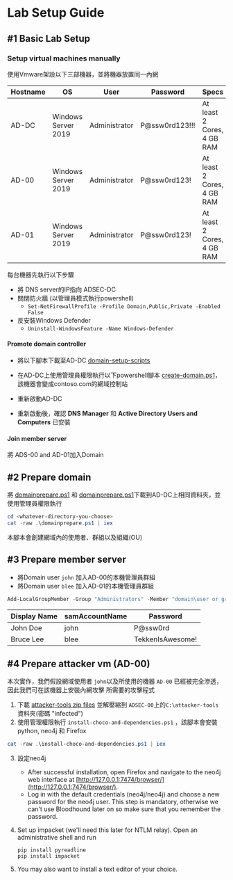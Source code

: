 # Lab Setup Guide

## #1 Basic Lab Setup 


### Setup virtual machines manually

使用Vmware架設以下三部機器，並將機器放置同一內網

| Hostname        | OS          | User  | Password |	Specs
| ------------- |-------------| -----|-----|-----|
|AD-DC|	Windows Server 2019	|Administrator|	P@ssw0rd123!!!|	At least 2 Cores, 4 GB RAM
|AD-00	|Windows Server 2019|	Administrator|	P@ssw0rd123!| At least 2 Cores, 4 GB RAM
|AD-01|	Windows Server 2019|	Administrator|	P@ssw0rd123! |At least 2 Cores, 4 GB RAM


每台機器先執行以下步驟

- 將 DNS server的IP指向 ADSEC-DC
- 關閉防火牆 (以管理員模式執行powershell)
   - `Set-NetFirewallProfile -Profile Domain,Public,Private -Enabled False`
- 反安裝Windows Defender
   - `Uninstall-WindowsFeature -Name Windows-Defender`

#### Promote domain controller

- 將以下腳本下載至AD-DC [domain-setup-scripts](../lab-setup/domain-setup-scripts) 
- 在AD-DC上使用管理員權限執行以下powershell腳本 [create-domain.ps1](../lab-setup/domain-setup-scripts/create-domain.ps1)，該機器會變成contoso.com的網域控制站 
- 重新啟動AD-DC

- 重新啟動後，確認 **DNS Manager** 和 **Active Directory Users and Computers** 已安裝


#### Join member server

將 ADS-00 and AD-01加入Domain


## #2 Prepare domain

將 [domainprepare.ps1](../lab-setup/domain-setup-scripts/domainprepare.ps1) 和 [domainprepare.ps1](../lab-setup/domain-setup-scripts/domainprepare.ps1)下載到AD-DC上相同資料夾，並使用管理員權限執行

```powershell
cd <whatever-directory-you-choose>
cat -raw .\domainprepare.ps1 | iex
```

本腳本會創建網域內的使用者、群組以及組織(OU)

## #3 Prepare member server

- 將Domain user `john` 加入AD-00的本機管理員群組 
- 將Domain user `blee` 加入AD-01的本機管理員群組 

```powershell
Add-LocalGroupMember -Group "Administrators" -Member "domain\user or group"
```

| Display Name        | samAccountName | Password |	
| ------------- |-------------| -----|
|John Doe|john|P@ssw0rd|
|Bruce Lee|blee|TekkenIsAwesome!|

## #4 Prepare attacker vm (AD-00)
 
 本次實作，我們假設網域使用者 `john`以及所使用的機器 `AD-00` 已經被完全滲透，因此我們可在該機器上安裝內網攻擊
所需要的攻擊程式

1.	下載 [attacker-tools zip files](../exercises/attacker-tools) 並解壓縮到 `ADSEC-00`上的`C:\attacker-tools`   資料夾(密碼 "infected")
2.	使用管理權限執行 `install-choco-and-dependencies.ps1` ，該腳本會安裝 python, neo4j 和 Firefox

   ```powershell
   cat -raw .\install-choco-and-dependencies.ps1 | iex
   ```

3. 設定neo4j
   - After successful installation, open Firefox and navigate to the neo4j web interface at [http://127.0.0.1:7474/browser/](http://127.0.0.1:7474/browser/). 
   - Log in with the default credentials (neo4j/neo4j) and choose a new password for the neo4j user. This step is mandatory, otherwise we can't use Bloodhound later on so make sure that you remember the password.

4. Set up impacket (we'll need this later for NTLM relay). Open an administrative shell and run
   ```
   pip install pyreadline
   pip install impacket
   ```
5. You may also want to install a text editor of your choice.